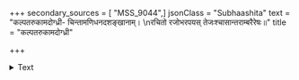+++
secondary_sources = [ "MSS_9044",]
jsonClass = "Subhaashita"
text = "कल्पतरुकामदोग्ध्री- चिन्तामणिधनदशङ्खानाम्।  \nरचितो रजोभरपयस् तेजःश्चासान्तराम्बरैरेषः॥"
title = "कल्पतरुकामदोग्ध्री"

+++

<details><summary>Text</summary>

कल्पतरुकामदोग्ध्री- चिन्तामणिधनदशङ्खानाम्।  
रचितो रजोभरपयस् तेजःश्चासान्तराम्बरैरेषः॥
</details>
